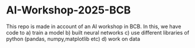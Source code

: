 # AI-Workshop-2025-BCB
This repo is made in account of an AI workshop in BCB. 
In this, we have code to 
a) train a model
b) built neural networks
c) use different libraries of python (pandas, numpy,matplotlib etc)
d) work on data
